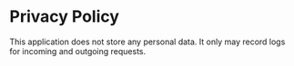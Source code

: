 # Privacy Policy

This application does not store any personal data. It only may record logs for incoming and outgoing requests.
